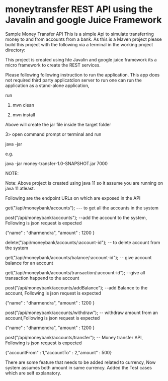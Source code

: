 # moneytransfer REST API using the Javalin and google Juice Framework
Sample Money Transfer API
This is a simple  Api to simulate transferring money to and from accounts from a bank.
As this is a Maven project please build this project with the following via a terminal in the working project directory:

This project is created using hte Javalin and google juice framework its a micro framework to create the REST services.

Please following following instruction to run the application. This app does not required third party applicatdion server to run
one can run the application as a stand-alone application,


run

1. mvn clean

2. mvn install

Above will create the jar file inside the target folder

3> open command prompt or terminal and run

java -jar <jar Name> <portNumber>
 
e.g.

java -jar money-transfer-1.0-SNAPSHOT.jar 7000

NOTE:<Jar Name can be different if one has change name of application>

Note: Above project is created using java 11 so it assume you are running on java 11 atleast.

Following are the endpoint URLs on which are exposed in the API

get("/api/moneybank/accounts"); --- to get all the accounts in the system

post("/api/moneybank/accounts"); --add the account to the system, Following is json request is expected

{"name\" : "dharmendra", "amount" : 1200 }
 

delete("/api/moneybank/accounts/:account-id"); -- to delete account from the system


get("/api/moneybank/accounts/balance/:account-id"); -- give account balance for an account


get("/api/moneybank/accounts/transaction/:account-id"); --give all transaction happend to the account


post("/api/moneybank/accounts/addBalance"); --add Balance to the account, Following is json request is expected

{"name\" : "dharmendra", "amount" : 1200 }

 

post("/api/moneybank/accounts/withdraw"); -- withdraw amount from an account,Following is json request is expected

{"name\" : "dharmendra", "amount" : 1200 }
 

post("/api/moneybank/accounts/transfer"); -- Money transfer API, Following is json request is expected

{"accountFrom" : 1,"accountTo" : 2,"amount" : 500}
 
 
 There are some feature that needs to be added related to currency, Now system assumes both amount in same currency.
 Added the Test cases which are self explanatory.
 
 
